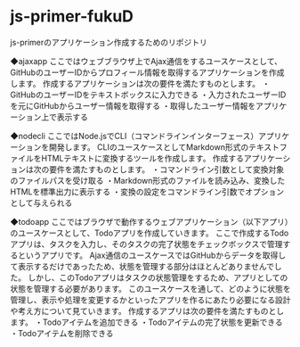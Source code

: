# js-primer-fukuD
js-primerのアプリケーション作成するためのリポジトリ

◆ajaxapp
ここではウェブブラウザ上でAjax通信をするユースケースとして、GitHubのユーザーIDからプロフィール情報を取得するアプリケーションを作成します。
作成するアプリケーションは次の要件を満たすものとします。
・GitHubのユーザーIDをテキストボックスに入力できる
・入力されたユーザーIDを元にGitHubからユーザー情報を取得する
・取得したユーザー情報をアプリケーション上で表示する

◆nodecli
ここではNode.jsでCLI（コマンドラインインターフェース）アプリケーションを開発します。 CLIのユースケースとしてMarkdown形式のテキストファイルをHTMLテキストに変換するツールを作成します。
作成するアプリケーションは次の要件を満たすものとします。
・コマンドライン引数として変換対象のファイルパスを受け取る
・Markdown形式のファイルを読み込み、変換したHTMLを標準出力に表示する
・変換の設定をコマンドライン引数でオプションとして与えられる

◆todoapp
ここではブラウザで動作するウェブアプリケーション（以下アプリ）のユースケースとして、Todoアプリを作成していきます。 ここで作成するTodoアプリは、タスクを入力し、そのタスクの完了状態をチェックボックスで管理するというアプリです。
Ajax通信のユースケースではGitHubからデータを取得して表示するだけであったため、状態を管理する部分はほとんどありませんでした。 しかし、このTodoアプリはタスクの状態管理をするため、アプリとしての状態を管理する必要があります。 このユースケースを通して、どのように状態を管理し、表示や処理を変更するかといったアプリを作るにあたり必要になる設計や考え方について見ていきます。
作成するアプリは次の要件を満たすものとします。
・Todoアイテムを追加できる
・Todoアイテムの完了状態を更新できる
・Todoアイテムを削除できる